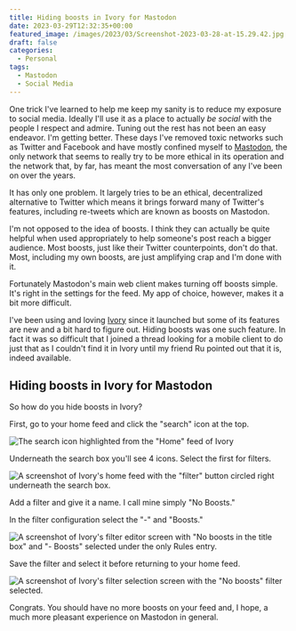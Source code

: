 ```yaml
---
title: Hiding boosts in Ivory for Mastodon
date: 2023-03-29T12:32:35+00:00
featured_image: /images/2023/03/Screenshot-2023-03-28-at-15.29.42.jpg
draft: false
categories:
  - Personal
tags:
  - Mastodon
  - Social Media
---
```


One trick I've learned to help me keep my sanity is to reduce my exposure to social media. Ideally I'll use it as a place to actually _be social_ with the people I respect and admire. Tuning out the rest has not been an easy endeavor.
I'm getting better. These days I've removed toxic networks such as Twitter and Facebook and have mostly confined myself to [Mastodon][1], the only network that seems to really try to be more ethical in its operation and the network that, by far, has meant the most conversation of any I've been on over the years.

It has only one problem. It largely tries to be an ethical, decentralized alternative to Twitter which means it brings forward many of Twitter's features, including re-tweets which are known as boosts on Mastodon.

I'm not opposed to the idea of boosts. I think they can actually be quite helpful when used appropriately to help someone's post reach a bigger audience. Most boosts, just like their Twitter counterpoints, don't do that. Most, including my own boosts, are just amplifying crap and I'm done with it.

Fortunately Mastodon's main web client makes turning off boosts simple. It's right in the settings for the feed. My app of choice, however, makes it a bit more difficult.

I've been using and loving [Ivory][2] since it launched but some of its features are new and a bit hard to figure out. Hiding boosts was one such feature. In fact it was so difficult that I joined a thread looking for a mobile client to do just that as I couldn't find it in Ivory until my friend Ru pointed out that it is, indeed available.

## Hiding boosts in Ivory for Mastodon

So how do you hide boosts in Ivory?

First, go to your home feed and click the "search" icon at the top.

![The search icon highlighted from the "Home" feed of Ivory](/images/2023/03/IMG_1360.jpeg "Select the 'Search' icon at the top-right of the app.")

Underneath the search box you'll see 4 icons. Select the first for filters.

![A screenshot of Ivory's home feed with the "filter" button circled right underneath the search box.](/images/2023/03/IMG_1360-1.jpeg "The `filter` button highlighted")

Add a filter and give it a name. I call mine simply "No Boosts."

In the filter configuration select the "-" and "Boosts."

![A screenshot of Ivory's filter editor screen with "No boosts in the title box" and "- Boosts" selected under the only Rules entry.](/images/2023/03/IMG_1362.jpeg "The filter configuration screen. Notice the name, 'No Boosts in the top box and '- Boosts' both selected under rules")

Save the filter and select it before returning to your home feed.

![A screenshot of Ivory's filter selection screen with the "No boosts" filter selected.](/images/2023/03/IMG_1361.jpeg "The filters selection with 'No boosts' activated")

Congrats. You should have no more boosts on your feed and, I hope, a much more pleasant experience on Mastodon in general.

 [1]: https://joinmastodon.org/
 [2]: https://tapbots.com/ivory/